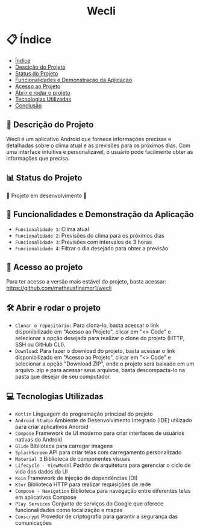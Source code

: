 <h1 align="center"> Wecli </h1>

# :clipboard: Índice

* [Índice](#índice)
* [Descição do Projeto](#descrição-do-projeto)
* [Status do Projeto](#status-do-projeto)
* [Funcionalidades e Demonstração da Aplicação](#funcionalidades-e-demonstração-da-aplicação)
* [Acesso ao Projeto](#acesso-ao-projeto)
* [Abrir e rodar o projeto](#abrir-e-rodar-o-projeto)
* [Tecnologias Utilizadas](#tecnologias-utilizadas)
* [Conclusão](#conclusão)

## :pencil: Descrição do Projeto
Wecli é um aplicativo Android que fornece informações precisas e detalhadas sobre o clima atual e as previsões para os próximos dias. Com uma interface intuitiva e personalizável, o usuário pode facilmente obter as informações que precisa.

## :bar_chart: Status do Projeto
:construction: Projeto em desenvolvimento :construction:

## :dart: Funcionalidades e Demonstração da Aplicação

- `Funcionalidade 1`: Clima atual
- `Funcionalidade 2`: Previsões do clima para os próximos dias
- `Funcionalidade 3`: Previsões com intervalos de 3 horas
- `Funcionalidade 4`: Filtrar o dia desejado para obter a previsão

## 📁 Acesso ao projeto

Para ter acesso a versão mais estável do projeto, basta acessar: https://github.com/matheusfinamor1/wecli

## 🛠️ Abrir e rodar o projeto

- `Clonar o repositório:` Para clona-lo, basta acessar o link disponibilizado em "Acesso ao Projeto", clicar em "<> Code" e selecionar a opção desejada para realizar o clone do projeto (HTTP, SSH ou GitHub CLI).
- `Download`: Para fazer o download do projeto, basta acessar o link disponibilizado em "Acesso ao Projeto", clicar em "<> Code" e selecionar a opção "Download ZIP", onde o projeto será baixado em um arquivo .zip e para acessar seus arquivos, basta descompacta-lo na pasta que desejar de seu computador. 

## :computer: Tecnologias Utilizadas
  - `Kotlin` Linguagem de programação principal do projeto
  - `Android Studio` Ambiente de Desenvolvimento Integrado (IDE) utilizado para criar aplicativos Android
  - `Compose` Framework de UI moderno para criar interfaces de usuários nativas do Android
  - `Glide` Biblioteca para carregar imagens
  - `SplashScreen` API para criar telas com carregamento personalizado
  - `Material 3` Biblioteca de componentes visuais
  - `Lifecycle - ViewModel` Padrão de arquitetura para gerenciar o ciclo de vida dos dados da UI
  - `Koin` Framework de injeção de dependências (DI)
  - `Ktor` Biblioteca HTTP para realizar requisições de rede
  - `Compose - Navigation` Biblioteca para navegação entre diferentes telas em aplicativos Compose
  - `Play Services` Conjunto de serviços do Google que oferece funcionalidades como localização e mapas
  - `Conscrypt` Provedor de criptografia para garantir a segurança das comunicações  

